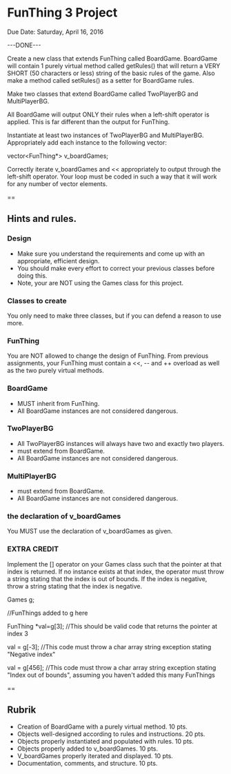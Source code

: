 # FunThing 3 Project  
Due Date: Saturday, April 16, 2016

---DONE---

Create a new class that extends FunThing called BoardGame.  BoardGame will contain 1 purely virtual method called getRules() that will return a VERY SHORT (50 characters or less) string of the basic rules of the game.  Also make a method called setRules() as a setter for BoardGame rules.  

Make two classes that extend BoardGame called TwoPlayerBG and MultiPlayerBG.

All BoardGame will output ONLY their rules when a left-shift operator is applied.  This is far different than the output for FunThing.


Instantiate at least two instances of TwoPlayerBG and MultiPlayerBG.  Appropriately add each instance to the following vector:

vector<FunThing*> v_boardGames;

Correctly iterate v_boardGames and << appropriately to output through the left-shift operator.  Your loop must be coded in such a way that it will work for any number of vector elements.

==

## Hints and rules.

### Design
 - Make sure you understand the requirements and come up with an appropriate, efficient design.
 - You should make every effort to correct your previous classes before doing this.
- Note, your are NOT using the Games class for this project.

### Classes to create
You only need to make three classes, but if you can defend a reason to use more.

### FunThing
You are NOT allowed to change the design of FunThing.  From previous assignments, your FunThing must contain a <<, -- and ++ overload as well as the two purely virtual methods.

### BoardGame
- MUST inherit from FunThing.  
- All BoardGame instances are not considered dangerous.

### TwoPlayerBG
- All TwoPlayerBG instances will always have two and exactly two players.  
- must extend from BoardGame.
- All BoardGame instances are not considered dangerous.

### MultiPlayerBG
- must extend from BoardGame.
- All BoardGame instances are not considered dangerous.

### the declaration of v_boardGames
You MUST use the declaration of v_boardGames as given.

### EXTRA CREDIT
Implement the [] operator on your Games class such that the pointer at that index is returned.  If no instance exists at that index, the operator must throw a string stating that the index is out of bounds.  If the index is negative, throw a string stating that the index is negative.

Games g;

//FunThings added to g here

FunThing *val=g[3];  //This should be valid code that returns the pointer at index 3


val = g[-3];  //This code must throw a char array string exception stating "Negative index"

val = g[456];  //This code must throw a char array string exception stating "Index out of bounds", assuming you haven't added this many FunThings


==

## Rubrik
- Creation of BoardGame with a purely virtual method. 10 pts.
- Objects well-designed according to rules and instructions. 20 pts.
- Objects properly instantiated and populated with rules. 10 pts.
- Objects properly added to v_boardGames. 10 pts.
- V_boardGames properly iterated and displayed.  10 pts.
- Documentation, comments, and structure. 10 pts.
